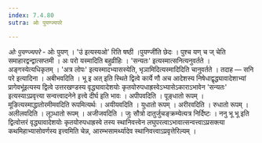 ```yaml
---
index: 7.4.80
sutra: ओः पुयण्ज्यपरे

---
```

_ओः पुयण्ज्यपरे_ - ओः पुयण् । 'उ॑ इत्यस्यओ' रिति षष्ठी ।पुयण्जी॑ति छेदः । पुश्च यण् च ज् चेति समाहारद्वन्द्वात्सप्तमी । अः परो यस्मादिति बहुव्रीहिः । 'सन्यतः' इत्यस्मात्सनित्यनुवर्तते । अङ्गस्येत्यधिकृतम् । 'अत्र लोपः' इत्यस्मादभ्यासस्येति, भृञामिदित्यस्मादिदिति चानुवर्तते । तदाह  —  सनि परे इत्यादिना । अबीभवदिति । भू इ अत् इति स्थिते द्वित्वे कार्ये णौ अच आदेशस्य निषेधाद्वृद्ध्यावादेशाभ्यां प्रागेवभू॑इत्यस्य द्वित्वे उत्तरखण्डस्य वृद्ध्यावादेशयोः कृतयोरुपधाह्रस्वेऽभ्यासेऽकाराऽभावेन 'सन्यतः' इत्यस्याऽप्रवृत्त्या सन्वत्त्वादनेने इत्त्वे दीर्घ इति भावः । अपीपवदिति । पूङ्धातो रूपम् । मूङित्यस्माद्धातोरमीमवदिति रूपमित्यर्थः । अयीयवदिति । युधातो रूपम् । अरीरवदिति । रुधातो रूपम् । अलीलवदिति । लूञ्धातो रूपम् । अजीजवदिति । जुः सौत्रो दातुर्जुचङ्क्रम्येत्यत्र निर्दिष्टः । ननु भू भू इति द्वित्वोत्तरं वृद्ध्यावादेशयोः कृतयोरुपधाह्रस्वे तस्य स्थानिवत्त्वेन लघुपरत्वाऽभावात्सन्वत्त्वाऽप्रसक्त्या कथमिहाभ्यासोवर्णस्य इत्त्वमिति चेन्न, आरम्भसामर्थ्यादेव स्थानिवत्त्वाऽप्रवृत्तेरिल्यम् । 